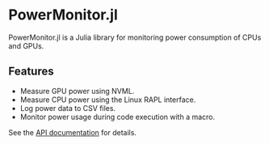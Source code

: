 # PowerMonitor.jl

PowerMonitor.jl is a Julia library for monitoring power consumption of CPUs and GPUs.

## Features
- Measure GPU power using NVML.
- Measure CPU power using the Linux RAPL interface.
- Log power data to CSV files.
- Monitor power usage during code execution with a macro.

See the [API documentation](guide/api.md) for details.
